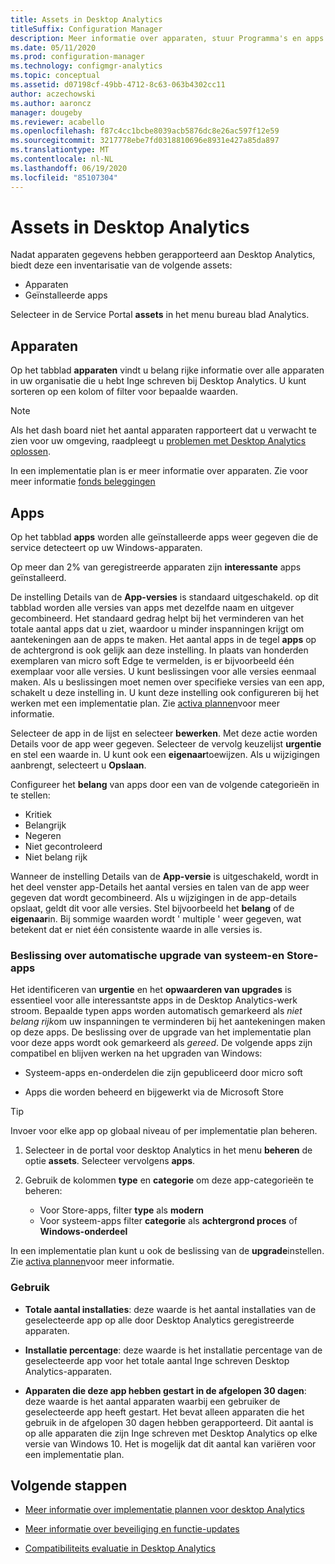 ```yaml
---
title: Assets in Desktop Analytics
titleSuffix: Configuration Manager
description: Meer informatie over apparaten, stuur Programma's en apps in Desktop Analytics.
ms.date: 05/11/2020
ms.prod: configuration-manager
ms.technology: configmgr-analytics
ms.topic: conceptual
ms.assetid: d07198cf-49bb-4712-8c63-063b4302cc11
author: aczechowski
ms.author: aaroncz
manager: dougeby
ms.reviewer: acabello
ms.openlocfilehash: f87c4cc1bcbe8039acb5876dc8e26ac597f12e59
ms.sourcegitcommit: 3217778ebe7fd0318810696e8931e427a85da897
ms.translationtype: MT
ms.contentlocale: nl-NL
ms.lasthandoff: 06/19/2020
ms.locfileid: "85107304"
---
```

# <a name="assets-in-desktop-analytics"></a>Assets in Desktop Analytics

Nadat apparaten gegevens hebben gerapporteerd aan Desktop Analytics, biedt deze een inventarisatie van de volgende assets:

- Apparaten
- Geïnstalleerde apps  

Selecteer in de Service Portal **assets** in het menu bureau blad Analytics.

## <a name="devices"></a>Apparaten

Op het tabblad **apparaten** vindt u belang rijke informatie over alle apparaten in uw organisatie die u hebt Inge schreven bij Desktop Analytics. U kunt sorteren op een kolom of filter voor bepaalde waarden.

> [!NOTE]  
> Als het dash board niet het aantal apparaten rapporteert dat u verwacht te zien voor uw omgeving, raadpleegt u [problemen met Desktop Analytics oplossen](troubleshooting.md).  

In een implementatie plan is er meer informatie over apparaten. Zie voor meer informatie [fonds beleggingen](about-deployment-plans.md#plan-assets)

## <a name="apps"></a>Apps

Op het tabblad **apps** worden alle geïnstalleerde apps weer gegeven die de service detecteert op uw Windows-apparaten.

Op meer dan 2% van geregistreerde apparaten zijn **interessante** apps geïnstalleerd.

De instelling Details van de **App-versies** is standaard uitgeschakeld. op dit tabblad worden alle versies van apps met dezelfde naam en uitgever gecombineerd.<!-- 5542186 --> Het standaard gedrag helpt bij het verminderen van het totale aantal apps dat u ziet, waardoor u minder inspanningen krijgt om aantekeningen aan de apps te maken. Het aantal apps in de tegel **apps** op de achtergrond is ook gelijk aan deze instelling. In plaats van honderden exemplaren van micro soft Edge te vermelden, is er bijvoorbeeld één exemplaar voor alle versies. U kunt beslissingen voor alle versies eenmaal maken. Als u beslissingen moet nemen over specifieke versies van een app, schakelt u deze instelling in. U kunt deze instelling ook configureren bij het werken met een implementatie plan. Zie [activa plannen](about-deployment-plans.md#plan-assets)voor meer informatie.

Selecteer de app in de lijst en selecteer **bewerken**. Met deze actie worden Details voor de app weer gegeven. Selecteer de vervolg keuzelijst **urgentie** en stel een waarde in. U kunt ook een **eigenaar**toewijzen. Als u wijzigingen aanbrengt, selecteert u **Opslaan**.

Configureer het **belang** van apps door een van de volgende categorieën in te stellen:

- Kritiek
- Belangrijk
- Negeren
- Niet gecontroleerd
- Niet belang rijk<!-- 3587232 -->

Wanneer de instelling Details van de **App-versie** is uitgeschakeld, wordt in het deel venster app-Details het aantal versies en talen van de app weer gegeven dat wordt gecombineerd. Als u wijzigingen in de app-details opslaat, geldt dit voor alle versies. Stel bijvoorbeeld het **belang** of de **eigenaar**in. Bij sommige waarden wordt ' multiple ' weer gegeven, wat betekent dat er niet één consistente waarde in alle versies is.

### <a name="automatic-upgrade-decision-of-system-and-store-apps"></a><a name="bkmk_plan-autoapp"> </a> Beslissing over automatische upgrade van systeem-en Store-apps

<!-- 3587232 -->
Het identificeren van **urgentie** en het **opwaarderen van upgrades** is essentieel voor alle interessantste apps in de Desktop Analytics-werk stroom. Bepaalde typen apps worden automatisch gemarkeerd als *niet belang rijk*om uw inspanningen te verminderen bij het aantekeningen maken op deze apps. De beslissing over de upgrade van het implementatie plan voor deze apps wordt ook gemarkeerd als *gereed*. De volgende apps zijn compatibel en blijven werken na het upgraden van Windows:

- Systeem-apps en-onderdelen die zijn gepubliceerd door micro soft

- Apps die worden beheerd en bijgewerkt via de Microsoft Store

> [!TIP]
> Invoer voor elke app op globaal niveau of per implementatie plan beheren.
>
> 1. Selecteer in de portal voor desktop Analytics in het menu **beheren** de optie **assets**. Selecteer vervolgens **apps**.
>
> 2. Gebruik de kolommen **type** en **categorie** om deze app-categorieën te beheren:
>
>    - Voor Store-apps, filter **type** als **modern**
>    - Voor systeem-apps filter **categorie** als **achtergrond proces** of **Windows-onderdeel**

In een implementatie plan kunt u ook de beslissing van de **upgrade**instellen. Zie [activa plannen](about-deployment-plans.md#plan-assets)voor meer informatie.

### <a name="usage"></a>Gebruik

<!-- 5533890 -->

- **Totale aantal installaties**: deze waarde is het aantal installaties van de geselecteerde app op alle door Desktop Analytics geregistreerde apparaten.

- **Installatie percentage**: deze waarde is het installatie percentage van de geselecteerde app voor het totale aantal Inge schreven Desktop Analytics-apparaten.

- **Apparaten die deze app hebben gestart in de afgelopen 30 dagen**: deze waarde is het aantal apparaten waarbij een gebruiker de geselecteerde app heeft gestart. Het bevat alleen apparaten die het gebruik in de afgelopen 30 dagen hebben gerapporteerd. Dit aantal is op alle apparaten die zijn Inge schreven met Desktop Analytics op elke versie van Windows 10. Het is mogelijk dat dit aantal kan variëren voor een implementatie plan.

## <a name="next-steps"></a>Volgende stappen

- [Meer informatie over implementatie plannen voor desktop Analytics](about-deployment-plans.md)  

- [Meer informatie over beveiliging en functie-updates](about-updates.md)  

- [Compatibiliteits evaluatie in Desktop Analytics](compat-assessment.md)  
